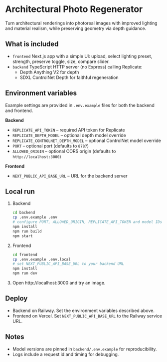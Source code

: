 # Architectural Photo Regenerator

Turn architectural renderings into photoreal images with improved lighting and material realism, while preserving geometry via depth guidance.

## What is included

- `frontend` Next.js app with a simple UI: upload, select lighting preset, strength, preserve toggle, size, compare slider.
- `backend` TypeScript HTTP server (no Express) calling Replicate:
  - Depth Anything V2 for depth
  - SDXL ControlNet Depth for faithful regeneration

## Environment variables

Example settings are provided in `.env.example` files for both the backend and frontend.

**Backend**

- `REPLICATE_API_TOKEN` – required API token for Replicate
- `REPLICATE_DEPTH_MODEL` – optional depth model override
- `REPLICATE_CONTROLNET_DEPTH_MODEL` – optional ControlNet model override
- `PORT` – optional port (defaults to `8787`)
- `ALLOWED_ORIGIN` – optional CORS origin (defaults to `http://localhost:3000`)

**Frontend**

- `NEXT_PUBLIC_API_BASE_URL` – URL for the backend server

## Local run

1. Backend
   ```bash
   cd backend
   cp .env.example .env
   # configure PORT, ALLOWED_ORIGIN, REPLICATE_API_TOKEN and model IDs
   npm install
   npm run build
   npm start
   ```

2. Frontend
   ```bash
   cd frontend
   cp .env.example .env.local
   # set NEXT_PUBLIC_API_BASE_URL to your backend URL
   npm install
   npm run dev
   ```

3. Open http://localhost:3000 and try an image.

## Deploy

- Backend on Railway. Set the environment variables described above.
- Frontend on Vercel. Set `NEXT_PUBLIC_API_BASE_URL` to the Railway service URL.

## Notes

- Model versions are pinned in `backend/.env.example` for reproducibility.
- Logs include a request id and timing for debugging.
